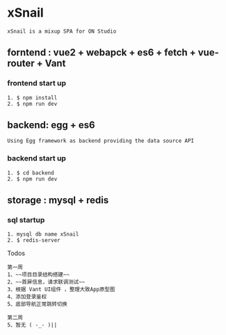 # xSnail

```
xSnail is a mixup SPA for ON Studio 
```

## forntend : vue2 + webapck + es6 + fetch + vue-router + Vant 
### frontend start up
```
1. $ npm install
2. $ npm run dev
```

## backend: egg + es6 
    Using Egg framework as backend providing the data source API
### backend start up
```
1. $ cd backend
2. $ npm run dev 
```

## storage : mysql + redis
### sql startup
```
1. mysql db name xSnail
2. $ redis-server
```

Todos
```
第一周
1、~~项目目录结构搭建~~
2、~~首屏信息，请求联调测试~~
3、根据 Vant UI组件 ，整理大致App原型图
4、添加登录鉴权
5、底部导航正常跳转切换

第二周
5、暂无 ( -_- )||
```
